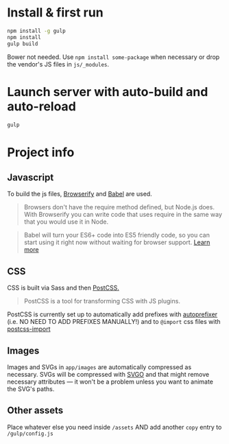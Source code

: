# Install & first run

```sh
npm install -g gulp
npm install
gulp build
```

Bower not needed. Use `npm install some-package` when necessary or drop the vendor's  JS files in `js/_modules`.

# Launch server with auto-build and auto-reload

```sh
gulp
```

# Project info

## Javascript

To build the js files, [Browserify](http://browserify.org/) and [Babel](https://babeljs.io) are used. 

> Browsers don't have the require method defined, but Node.js does. With Browserify you can write code that uses require in the same way that you would use it in Node.


> Babel will turn your ES6+ code into ES5 friendly code, so you can start using it right now without waiting for browser support. [Learn more](https://babeljs.io/docs/learn-es6/)

## CSS

CSS is built via Sass and then [PostCSS.](https://github.com/postcss/postcss) 

> PostCSS is a tool for transforming CSS with JS plugins.

PostCSS is currently set up to automatically add prefixes with [autoprefixer](https://github.com/postcss/autoprefixer) (i.e. NO NEED TO ADD PREFIXES MANUALLY!) and to `@import` css files with [postcss-import](https://github.com/postcss/postcss-import)

## Images

Images and SVGs in `app/images` are automatically compressed as necessary. SVGs will be compressed with [SVGO](https://github.com/svg/svgo) and that might remove necessary attributes — it won't be a problem unless you want to animate the SVG's paths.

## Other assets

Place whatever else you need inside `/assets` AND add another `copy` entry to `/gulp/config.js`

